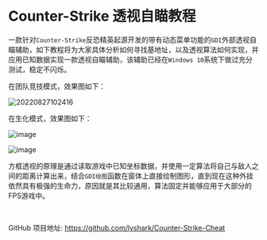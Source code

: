 # Counter-Strike 透视自瞄教程

一款针对`Counter-Strike`反恐精英起源开发的带有动态菜单功能的`GDI`外部透视自瞄辅助，如下教程将为大家具体分析如何寻找基地址，以及透视算法如何实现，并应用已知数据实现一款透视自瞄辅助，该辅助已经在`Windows 10`系统下做过充分测试，稳定不闪烁。

在团队竞技模式，效果图如下：

![20220827102416](https://user-images.githubusercontent.com/52789403/187010712-4a9c4eb3-8ea7-4de8-9b09-175126a96559.png)

在生化模式，效果图如下：

![image](https://user-images.githubusercontent.com/52789403/190644699-615c9129-cfe4-4d96-b1c4-5cfd93b5dbb3.png)


![image](https://user-images.githubusercontent.com/52789403/190645556-f876f2b3-3f6f-4ca9-a2d6-54c7726eb47c.png)



方框透视的原理是通过读取游戏中已知坐标数据，并使用一定算法将自己与敌人之间的距离计算出来，结合`GDI绘图`函数在窗体上直接绘制图形，直到现在这种外挂依然具有极强的生命力，原因就是其比较通用，算法固定并能够应用于大部分的FPS游戏中。

<br>

GitHub 项目地址: https://github.com/lyshark/Counter-Strike-Cheat
